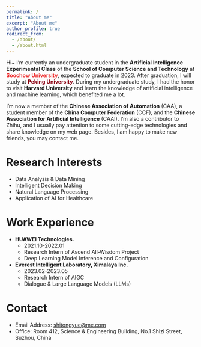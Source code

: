 ```yaml
---
permalink: /
title: "About me"
excerpt: "About me"
author_profile: true
redirect_from: 
  - /about/
  - /about.html
---
```


Hi~ I’m currently an undergraduate student in the **Artificial Intelligence Experimental Class** of the **School of Computer Science and Technology** at **<font color="#EE2C2C">Soochow University</font>**, expected to graduate in 2023. After graduation, I will study at **<font color="#8B0012">Peking University</font>**. During my undergraduate study, I had the honor to visit **Harvard University** and learn the knowledge of artificial intelligence and machine learning, which benefited me a lot.

I’m now a member of the **Chinese Association of Automation** (CAA), a student member of the **China Computer Federation** (CCF), and the **Chinese Association for Artificial Intelligence** (CAAI). I’m also a contributor to Zhihu, and I usually pay attention to some cutting-edge technologies and share knowledge on my web page. Besides, I am happy to make new friends, you may contact me.

Research Interests
======
* Data Analysis & Data Mining
* Intelligent Decision Making
* Natural Language Processing
* Application of AI for Healthcare

Work Experience
======
* **HUAWEI Technologies.**
  * 2021.10-2022.01
  * Research Intern of Ascend All-Wisdom Project
  * Deep Learning Model Inference and Configuration
* **Everest Intelligent Laboratory, Ximalaya Inc.**
  * 2023.02-2023.05
  * Research Intern of AIGC
  * Dialogue & Large Language Models (LLMs)

Contact
======
* Email Address: shitongyue@me.com
* Office: Room 412, Science & Engineering Building, No.1 Shizi Street, Suzhou, China